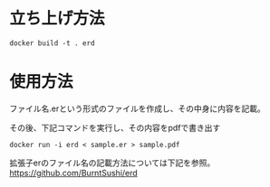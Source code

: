 # 立ち上げ方法
```
docker build -t . erd
```

# 使用方法
ファイル名.erという形式のファイルを作成し、その中身に内容を記載。

その後、下記コマンドを実行し、その内容をpdfで書き出す
```
docker run -i erd < sample.er > sample.pdf
```

拡張子erのファイル名の記載方法については下記を参照。
https://github.com/BurntSushi/erd
